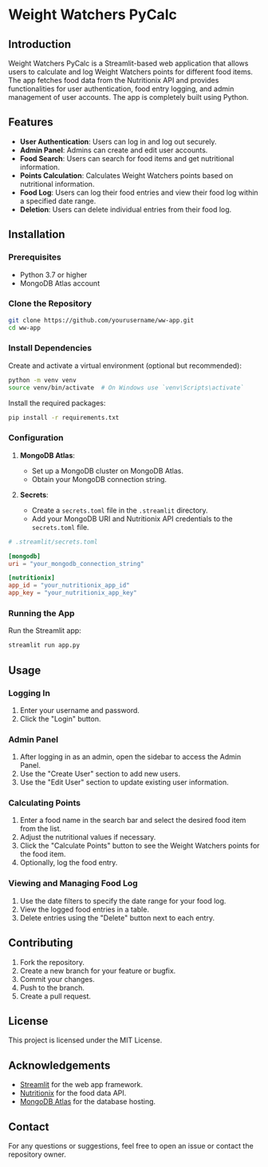 # Weight Watchers PyCalc

## Introduction
Weight Watchers PyCalc is a Streamlit-based web application that allows users to calculate and log Weight Watchers points for different food items. The app fetches food data from the Nutritionix API and provides functionalities for user authentication, food entry logging, and admin management of user accounts. The app is completely built using Python.

## Features
- **User Authentication**: Users can log in and log out securely.
- **Admin Panel**: Admins can create and edit user accounts.
- **Food Search**: Users can search for food items and get nutritional information.
- **Points Calculation**: Calculates Weight Watchers points based on nutritional information.
- **Food Log**: Users can log their food entries and view their food log within a specified date range.
- **Deletion**: Users can delete individual entries from their food log.

## Installation

### Prerequisites
- Python 3.7 or higher
- MongoDB Atlas account

### Clone the Repository
```bash
git clone https://github.com/yourusername/ww-app.git
cd ww-app
```

### Install Dependencies
Create and activate a virtual environment (optional but recommended):
```bash
python -m venv venv
source venv/bin/activate  # On Windows use `venv\Scripts\activate`
```

Install the required packages:
```bash
pip install -r requirements.txt
```

### Configuration
1. **MongoDB Atlas**: 
   - Set up a MongoDB cluster on MongoDB Atlas.
   - Obtain your MongoDB connection string.

2. **Secrets**:
   - Create a `secrets.toml` file in the `.streamlit` directory.
   - Add your MongoDB URI and Nutritionix API credentials to the `secrets.toml` file.

```toml
# .streamlit/secrets.toml

[mongodb]
uri = "your_mongodb_connection_string"

[nutritionix]
app_id = "your_nutritionix_app_id"
app_key = "your_nutritionix_app_key"
```

### Running the App
Run the Streamlit app:
```bash
streamlit run app.py
```

## Usage

### Logging In
1. Enter your username and password.
2. Click the "Login" button.

### Admin Panel
1. After logging in as an admin, open the sidebar to access the Admin Panel.
2. Use the "Create User" section to add new users.
3. Use the "Edit User" section to update existing user information.

### Calculating Points
1. Enter a food name in the search bar and select the desired food item from the list.
2. Adjust the nutritional values if necessary.
3. Click the "Calculate Points" button to see the Weight Watchers points for the food item.
4. Optionally, log the food entry.

### Viewing and Managing Food Log
1. Use the date filters to specify the date range for your food log.
2. View the logged food entries in a table.
3. Delete entries using the "Delete" button next to each entry.

## Contributing
1. Fork the repository.
2. Create a new branch for your feature or bugfix.
3. Commit your changes.
4. Push to the branch.
5. Create a pull request.

## License
This project is licensed under the MIT License.

## Acknowledgements
- [Streamlit](https://www.streamlit.io/) for the web app framework.
- [Nutritionix](https://www.nutritionix.com/) for the food data API.
- [MongoDB Atlas](https://www.mongodb.com/cloud/atlas) for the database hosting.

## Contact
For any questions or suggestions, feel free to open an issue or contact the repository owner.


